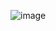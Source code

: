 

![image](https://user-images.githubusercontent.com/109865260/196840640-480c7471-40f8-4d0a-affa-89aeb6cb3403.png)
